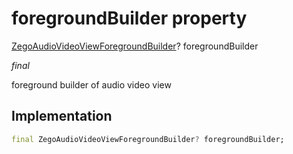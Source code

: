 


# foregroundBuilder property







[ZegoAudioVideoViewForegroundBuilder](../../zego_uikit_prebuilt_live_audio_room/ZegoAudioVideoViewForegroundBuilder.md)? foregroundBuilder
  
_<span class="feature">final</span>_



<p>foreground builder of audio video view</p>



## Implementation

```dart
final ZegoAudioVideoViewForegroundBuilder? foregroundBuilder;
```







